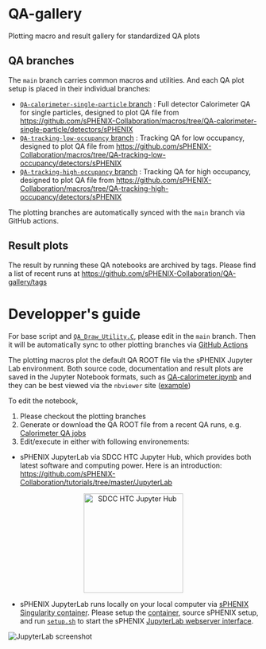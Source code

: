 # QA-gallery

Plotting macro and result gallery for standardized QA plots

## QA branches

The `main` branch carries common macros and utilities. And each QA plot setup is placed in their individual branches: 

* [`QA-calorimeter-single-particle` branch](https://github.com/sPHENIX-Collaboration/QA-gallery/tree/QA-calorimeter-single-particle ) : Full detector Calorimeter QA for single particles, designed to plot QA file from https://github.com/sPHENIX-Collaboration/macros/tree/QA-calorimeter-single-particle/detectors/sPHENIX
* [`QA-tracking-low-occupancy` branch](https://github.com/sPHENIX-Collaboration/QA-gallery/tree/QA-tracking-low-occupancy ) : Tracking QA for low occupancy, designed to plot QA file from https://github.com/sPHENIX-Collaboration/macros/tree/QA-tracking-low-occupancy/detectors/sPHENIX
* [`QA-tracking-high-occupancy` branch](https://github.com/sPHENIX-Collaboration/QA-gallery/tree/QA-tracking-high-occupancy ) : Tracking QA for high occupancy, designed to plot QA file from https://github.com/sPHENIX-Collaboration/macros/tree/QA-tracking-high-occupancy/detectors/sPHENIX

The plotting branches are automatically synced with the `main` branch via GitHub actions. 

## Result plots

The result by running these QA notebooks are archived by tags. Please find a list of recent runs at https://github.com/sPHENIX-Collaboration/QA-gallery/tags 

# Developper's guide

For base script and [`QA_Draw_Utility.C`](QA_Draw_Utility.C), please edit in the `main` branch. Then it will be automatically sync to other plotting branches via [GitHub Actions](https://github.com/sPHENIX-Collaboration/QA-gallery/actions)

The plotting macros plot the default QA ROOT file via the sPHENIX Jupyter Lab environment. Both source code, documentation and result plots are saved in the Jupyter Notebook formats, such as [QA-calorimeter.ipynb](https://github.com/sPHENIX-Collaboration/QA-gallery/blob/QA-calorimeter-single-particle/QA-calorimeter.ipynb) and they can be best viewed via the `nbviewer` site ([example](http://nbviewer.ipython.org/github/sPHENIX-Collaboration/QA-gallery/blob/cb340543f08c4351fcf5787de1c495419ea2debd/QA-calorimeter.ipynb))

To edit the notebook, 
1. Please checkout the plotting branches
2. Generate or download the QA ROOT file from a recent QA runs, e.g. [Calorimeter QA jobs](https://web.sdcc.bnl.gov/jenkins-sphenix/job/sPHENIX/job/test-calo-single-qa/)
3. Edit/execute in either with following environements: 

* sPHENIX JupyterLab via SDCC HTC Jupyter Hub, which provides both latest software and computing power. Here is an introduction: https://github.com/sPHENIX-Collaboration/tutorials/tree/master/JupyterLab

<p  align="center">
<a href = "https://jupyter.sdcc.bnl.gov/jupyterhub/htc"><img  src="https://jupyter.sdcc.bnl.gov/images/jupyterhub-logo-card-htc.png" alt="SDCC HTC Jupyter Hub"
	title="SDCC HTC Jupyter Hub" height="200" />
</a></p>

* sPHENIX JupyterLab runs locally on your local computer via [sPHENIX Singularity container](https://github.com/sPHENIX-Collaboration/Singularity). Please setup the [container](https://github.com/sPHENIX-Collaboration/Singularity), source sPHENIX setup, and run [`setup.sh`](https://github.com/sPHENIX-Collaboration/QA-gallery/blob/QA-calorimeter-single-particle/setup.sh) to start the sPHENIX [JupyterLab webserver interface](https://jupyterlab.readthedocs.io/). 

![JupyterLab screenshot](material/JupyterLab-screenshot.png)
